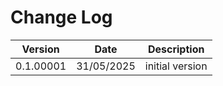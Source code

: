 # Change Log

| Version | Date | Description |
| --- | --- | --- |
| 0.1.00001 | 31/05/2025 | initial version |